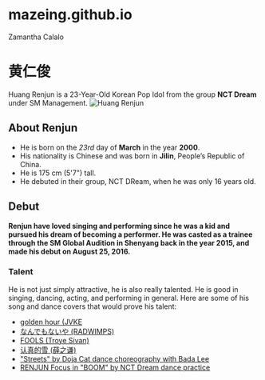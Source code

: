 # mazeing.github.io
Zamantha Calalo
# **黄仁俊**
Huang Renjun is a 23-Year-Old Korean Pop Idol from the group **NCT Dream** under SM Management.
![Huang Renjun](https://tse3.mm.bing.net/th?id=OIP.PFYQkzjScdXr4jRg91rjcgHaE6&pid=Api&P=0&h=220)
## About Renjun
- He is born on the *23rd* day of **March** in the year **2000**.
- His nationality is Chinese and was born in **Jilin**, People’s Republic of China.
- He is 175 cm (5'7") tall.
- He debuted in their group, NCT DReam, when he was only 16 years old.
## Debut
**Renjun have loved singing and performing since he was a kid and pursued his dream of becoming a performer. He was casted as a trainee through the SM Global Audition in Shenyang back in the year 2015, and made his debut on August 25, 2016.**
### Talent
He is not just simply attractive, he is also really talented. He is good in singing, dancing, acting, and performing in general. Here are some of his song and dance covers that would prove his talent:
- [golden hour (JVKE](https://youtu.be/qYXgudKV7fI?si=ZDJsigIiVJG-vnTr)
- [なんでもないや (RADWIMPS)](https://youtu.be/kBVdYh5G6cc?si=hrMDtA-3RfoFDl9n)
- [FOOLS (Troye Sivan)](https://youtu.be/OQ1INjhhqCk?si=0MoWEos670-zMplS)
- [认真的雪 (薛之谦)](https://youtu.be/MAnZ05fCATs?si=0uJSQjybIsSl3wQa)
- ["Streets" by Doja Cat dance choreography with Bada Lee](https://youtu.be/yc_PHrSfHK4?si=tzdARhhM-C8nwZiF)
- [RENJUN Focus in "BOOM" by NCT Dream dance practice](https://youtu.be/nRfnSLAuE1Y?si=iUKSLbOPARJiscNI)
